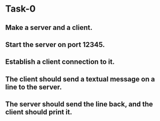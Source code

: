 # Task-0
## Make a server and a client.
## Start the server on port 12345.
## Establish a client connection to it.
## The client should send a textual message on a line to the server.
## The server should send the line back, and the client should print it.
